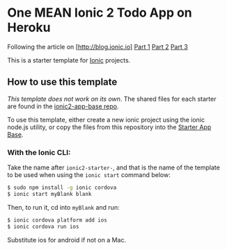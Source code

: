 # One MEAN Ionic 2 Todo App on Heroku

Following the article on [http://blog.ionic.io]
[Part 1](http://blog.ionic.io/one-mean-ionic-2-todo-app-on-heroku-part-1/)
[Part 2](http://blog.ionic.io/one-mean-ionic-2-todo-app-on-heroku-part-2/)
[Part 3](http://blog.ionic.io/one-mean-ionic-2-todo-app-on-heroku-part-3/)


This is a starter template for [Ionic](http://ionicframework.com/docs/) projects.

## How to use this template

*This template does not work on its own*. The shared files for each starter are found in the [ionic2-app-base repo](https://github.com/ionic-team/ionic2-app-base).

To use this template, either create a new ionic project using the ionic node.js utility, or copy the files from this repository into the [Starter App Base](https://github.com/ionic-team/ionic2-app-base).

### With the Ionic CLI:

Take the name after `ionic2-starter-`, and that is the name of the template to be used when using the `ionic start` command below:

```bash
$ sudo npm install -g ionic cordova
$ ionic start myBlank blank
```

Then, to run it, cd into `myBlank` and run:

```bash
$ ionic cordova platform add ios
$ ionic cordova run ios
```

Substitute ios for android if not on a Mac.

